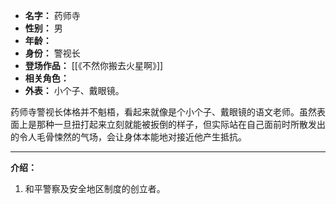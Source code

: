 
- **名字：** 药师寺
- **性别：** 男
- **年龄：** 
- **身份：** 警视长
- **登场作品：** [[《不然你搬去火星啊》]]
- **相关角色：** 
- **外表：** 小个子、戴眼镜。

药师寺警视长体格并不魁梧，看起来就像是个小个子、戴眼镜的语文老师。虽然表面上是那种一旦扭打起来立刻就能被扳倒的样子，但实际站在自己面前时所散发出的令人毛骨悚然的气场，会让身体本能地对接近他产生抵抗。

---

**介绍：** 

1. 和平警察及安全地区制度的创立者。
